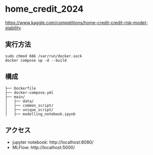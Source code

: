 # home_credit_2024

https://www.kaggle.com/competitions/home-credit-credit-risk-model-stability


## 実行方法
~~~
sudo chmod 666 /var/run/docker.sock
docker compose up -d --build
~~~

## 構成
~~~
├── Dockerfile
├── docker-compose.yml
├── main/
│   ├── data/
│   ├── common_script/
│   ├── unique_script/
│   ├── modelling_notebook.ipynb
~~~

## アクセス
- jupyter notebook: http://localhost:8080/
- MLFlow: http://localhost:5000/